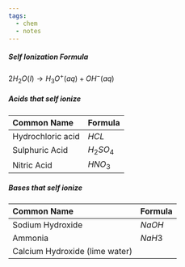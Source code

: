 ```yaml
---
tags:
  - chem
  - notes
---
```


##### Self Ionization Formula
$2H_2O(I) \rightarrow H_3O^+(aq) + OH^-(aq)$  

##### Acids that self ionize 
| Common Name           | Formula   |
| :-------------------- | :-------- |
| Hydrochloric acid<br> | $HCL$<br> |
| Sulphuric Acid        | $H_2SO_4$ |
| Nitric Acid           | $HNO_3$   |

##### Bases that self ionize
| Common Name                    | Formula    |
| :----------------------------- | :--------- |
| Sodium Hydroxide<br>           | $NaOH$<br> |
| Ammonia                        | $NaH3$     |
| Calcium Hydroxide (lime water) |            |